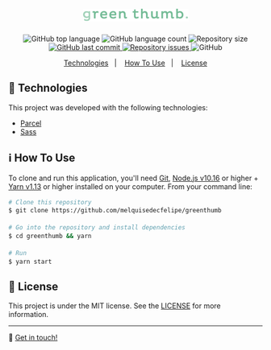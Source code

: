 <h1 align="center">
  <img alt="greenthumb" src="./.github/logo.png" />
</h1>

<p align="center">
  <img alt="GitHub top language" src="https://img.shields.io/github/languages/top/melquisedecfelipe/greenthumb.svg">

  <img alt="GitHub language count" src="https://img.shields.io/github/languages/count/melquisedecfelipe/greenthumb.svg">

  <img alt="Repository size" src="https://img.shields.io/github/repo-size/melquisedecfelipe/greenthumb.svg">

  <a href="https://github.com/melquisedecfelipe/greenthumb/commits/master">
    <img alt="GitHub last commit" src="https://img.shields.io/github/last-commit/melquisedecfelipe/greenthumb.svg">
  </a>

  <a href="https://github.com/melquisedecfelipe/greenthumb/issues">
    <img alt="Repository issues" src="https://img.shields.io/github/issues/melquisedecfelipe/greenthumb.svg">
  </a>

  <img alt="GitHub" src="https://img.shields.io/github/license/melquisedecfelipe/greenthumb.svg">
</p>

<p align="center">
  <a href="#rocket-technologies">Technologies</a>&nbsp;&nbsp;&nbsp;|&nbsp;&nbsp;&nbsp;
  <a href="#information_source-how-to-use">How To Use</a>&nbsp;&nbsp;&nbsp;|&nbsp;&nbsp;&nbsp;
  <a href="#memo-license">License</a>
</p>

## :rocket: Technologies

This project was developed with the following technologies:

- [Parcel](https://parceljs.org/)
- [Sass](https://sass-lang.com/)

## :information_source: How To Use

To clone and run this application, you'll need [Git](https://git-scm.com), [Node.js v10.16](https://nodejs.org/) or higher + [Yarn v1.13](https://yarnpkg.com/) or higher installed on your computer. From your command line:

```bash
# Clone this repository
$ git clone https://github.com/melquisedecfelipe/greenthumb

# Go into the repository and install dependencies
$ cd greenthumb && yarn

# Run
$ yarn start
```

## :memo: License

This project is under the MIT license. See the [LICENSE](https://github.com/melquisedecfelipe/greenthumb/blob/master/LICENSE) for more information.

---

:wave: [Get in touch!](https://www.linkedin.com/in/melquisedecfelipe/)
